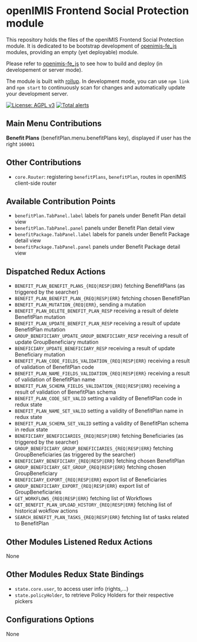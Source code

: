 # openIMIS Frontend Social Protection module
This repository holds the files of the openIMIS Frontend Social Protection module.
It is dedicated to be bootstrap development of [openimis-fe_js](https://github.com/openimis/openimis-fe_js) modules, providing an empty (yet deployable) module.

Please refer to [openimis-fe_js](https://github.com/openimis/openimis-fe_js) to see how to build and deploy (in developement or server mode).

The module is built with [rollup](https://rollupjs.org/).
In development mode, you can use `npm link` and `npm start` to continuously scan for changes and automatically update your development server.

[![License: AGPL v3](https://img.shields.io/badge/License-AGPL%20v3-blue.svg)](https://www.gnu.org/licenses/agpl-3.0)
[![Total alerts](https://img.shields.io/lgtm/alerts/g/openimis/openimis-fe-social_protection_js.svg?logo=lgtm&logoWidth=18)](https://lgtm.com/projects/g/openimis/openimis-fe-social_protection_js/alerts/)

## Main Menu Contributions

  **Benefit Plans** (benefitPlan.menu.benefitPlans key), displayed if user has the right `160001`

## Other Contributions
* `core.Router`: registering `benefitPlans`, `benefitPlan`, routes in openIMIS client-side router

## Available Contribution Points
* `benefitPlan.TabPanel.label` labels for panels under Benefit Plan detail view
* `benefitPlan.TabPanel.panel` panels under Benefit Plan detail view
* `benefitPackage.TabPanel.label` labels for panels under Benefit Package detail view
* `benefitPackage.TabPanel.panel` panels under Benefit Package detail view

## Dispatched Redux Actions
* `BENEFIT_PLAN_BENEFIT_PLANS_{REQ|RESP|ERR}` fetching BenefitPlans (as triggered by the searcher)
* `BENEFIT_PLAN_BENEFIT_PLAN_{REQ|RESP|ERR}` fetching chosen BenefitPlan
* `BENEFIT_PLAN_MUTATION_{REQ|ERR}`, sending a mutation
* `BENEFIT_PLAN_DELETE_BENEFIT_PLAN_RESP` receiving a result of delete BenefitPlan mutation
* `BENEFIT_PLAN_UPDATE_BENEFIT_PLAN_RESP` receiving a result of update BenefitPlan mutation
* `GROUP_BENEFICIARY_UPDATE_GROUP_BENEFICIARY_RESP` receiving a result of update GroupBeneficiary mutation
* `BENEFICIARY_UPDATE_BENEFICIARY_RESP` receiving a result of update Beneficiary mutation
* `BENEFIT_PLAN_CODE_FIELDS_VALIDATION_{REQ|RESP|ERR}` receiving a result of validation of BenefitPlan code
* `BENEFIT_PLAN_NAME_FIELDS_VALIDATION_{REQ|RESP|ERR}` receiving a result of validation of BenefitPlan name
* `BENEFIT_PLAN_SCHEMA_FIELDS_VALIDATION_{REQ|RESP|ERR}` receiving a result of validation of BenefitPlan schema
* `BENEFIT_PLAN_CODE_SET_VALID` setting a validity of BenefitPlan code in redux state
* `BENEFIT_PLAN_NAME_SET_VALID` setting a validity of BenefitPlan name in redux state
* `BENEFIT_PLAN_SCHEMA_SET_VALID` setting a validity of BenefitPlan schema in redux state
* `BENEFICIARY_BENEFICIARIES_{REQ|RESP|ERR}` fetching Beneficiaries (as triggered by the searcher)
* `GROUP_BENEFICIARY_GROUP_BENEFICIARIES_{REQ|RESP|ERR}` fetching GroupBeneficiaries (as triggered by the searcher)
* `BENEFICIARY_BENEFICIARY_{REQ|RESP|ERR}` fetching chosen BenefitPlan
* `GROUP_BENEFICIARY_GET_GROUP_{REQ|RESP|ERR}` fetching chosen GroupBeneficiary
* `BENEFICIARY_EXPORT_{REQ|RESP|ERR}` export list of Beneficiaries
* `GROUP_BENEFICIARY_EXPORT_{REQ|RESP|ERR}` export list of GroupBeneficiaries
* `GET_WORKFLOWS_{REQ|RESP|ERR}` fetching list of Workflows
* `GET_BENEFIT_PLAN_UPLOAD_HISTORY_{REQ|RESP|ERR}` fetching list of historical wokflow actions
* `SEARCH_BENEFIT_PLAN_TASKS_{REQ|RESP|ERR}` fetching list of tasks related to BenefitPlan

## Other Modules Listened Redux Actions
None

## Other Modules Redux State Bindings
* `state.core.user`, to access user info (rights,...)
* `state.policyHolder`, to retrieve Policy Holders for their respective pickers

## Configurations Options
None
